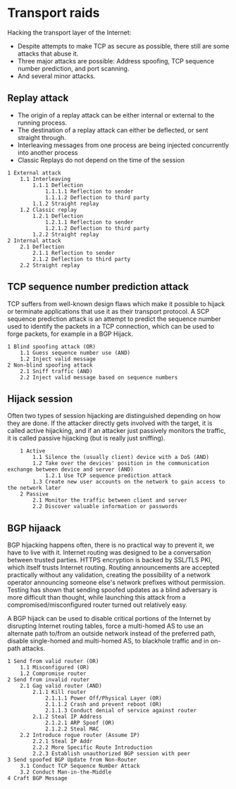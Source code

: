# Transport raids

Hacking the transport layer of the Internet:

* Despite attempts to make TCP as secure as possible, there still are some attacks that abuse it.
* Three major attacks are possible: Address spoofing, TCP sequence number prediction, and port scanning.
* And several minor attacks.

## Replay attack

* The origin of a replay attack can be either internal or external to the running process.
* The destination of a replay attack can either be deflected, or sent straight through.
* Interleaving messages from one process are being injected concurrently into another process
* Classic Replays do not depend on the time of the session

```text
1 External attack
    1.1 Interleaving
        1.1.1 Deflection
            1.1.1.1 Reflection to sender
            1.1.1.2 Deflection to third party
        1.1.2 Straight replay
    1.2 Classic replay
        1.2.1 Deflection
            1.2.1.1 Reflection to sender
            1.2.1.2 Deflection to third party
        1.2.2 Straight replay
2 Internal attack
    2.1 Deflection
        2.1.1 Reflection to sender
        2.1.2 Deflection to third party
    2.2 Straight replay
```

## TCP sequence number prediction attack

TCP suffers from well-known design flaws which make it possible to hijack or terminate applications that use it as their transport protocol. A SCP sequence prediction attack is an attempt to predict the sequence number used to identify the packets in a TCP connection, which can be used to forge packets, for example in a BGP Hijack.

```text
1 Blind spoofing attack (OR)
    1.1 Guess sequence number use (AND)
    1.2 Inject valid message 
2 Non-blind spoofing attack
    2.1 Sniff traffic (AND)
    2.2 Inject valid message based on sequence numbers
```

## Hijack session

Often two types of session hijacking are distinguished depending on how they are done. If the attacker directly gets involved with the target, it is called active hijacking, and if an attacker just passively monitors the traffic, it is called passive hijacking (but is really just sniffing).

```text
    1 Active
        1.1 Silence the (usually client) device with a DoS (AND)
        1.2 Take over the devices' position in the communication exchange between device and server (AND)
            1.2.1 Use TCP sequence prediction attack
        1.3 Create new user accounts on the network to gain access to the network later
    2 Passive
        2.1 Monitor the traffic between client and server
        2.2 Discover valuable information or passwords
```

## BGP hijaack

BGP hijacking happens often, there is no practical way to prevent it, we have to live with it. Internet routing was designed to be a conversation between trusted parties. HTTPS encryption is backed by SSL/TLS PKI, which itself trusts Internet routing. Routing announcements are accepted practically without any validation, creating the possibility of a network operator announcing someone else's network prefixes without permission. Testing has shown that sending spoofed updates as a blind adversary is more difficult than thought, while launching this attack from a compromised/misconfigured router turned out relatively easy.

A BGP hijack can be used to disable critical portions of the Internet by disrupting Internet routing tables, force a multi-homed AS to use an alternate path to/from an outside network instead of the preferred path, disable single-homed and multi-homed AS, to blackhole traffic and in on-path attacks.

```text
1 Send from valid router (OR)
    1.1 Misconfigured (OR)
    1.2 Compromise router
2 Send from invalid router
    2.1 Gag valid router (AND)
        2.1.1 Kill router
            2.1.1.1 Power Off/Physical Layer (OR)
            2.1.1.2 Crash and prevent reboot (OR)
            2.1.1.3 Conduct denial of service against router 
        2.1.2 Steal IP Address
            2.1.2.1 ARP Spoof (OR)
            2.1.2.2 Steal MAC
    2.2 Introduce rogue router (Assume IP)
        2.2.1 Steal IP Addr
        2.2.2 More Specific Route Introduction
        2.2.3 Establish unauthorized BGP session with peer
3 Send spoofed BGP Update from Non-Router
    3.1 Conduct TCP Sequence Number Attack
    3.2 Conduct Man-in-the-Middle
4 Craft BGP Message 
```
